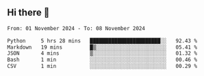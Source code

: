 ## Hi there 👋

<!--
**Bojupi/Bojupi** is a ✨ _special_ ✨ repository because its `README.md` (this file) appears on your GitHub profile.

Here are some ideas to get you started:

- 🔭 I’m currently working on ...
- 🌱 I’m currently learning ...
- 👯 I’m looking to collaborate on ...
- 🤔 I’m looking for help with ...
- 💬 Ask me about ...
- 📫 How to reach me: ...
- 😄 Pronouns: ...
- ⚡ Fun fact: ...
-->

<!--START_SECTION:waka-->

```txt
From: 01 November 2024 - To: 08 November 2024

Python     5 hrs 28 mins   ███████████████████████░░   92.43 %
Markdown   19 mins         █▒░░░░░░░░░░░░░░░░░░░░░░░   05.41 %
JSON       4 mins          ▒░░░░░░░░░░░░░░░░░░░░░░░░   01.32 %
Bash       1 min           ░░░░░░░░░░░░░░░░░░░░░░░░░   00.46 %
CSV        1 min           ░░░░░░░░░░░░░░░░░░░░░░░░░   00.29 %
```

<!--END_SECTION:waka-->
